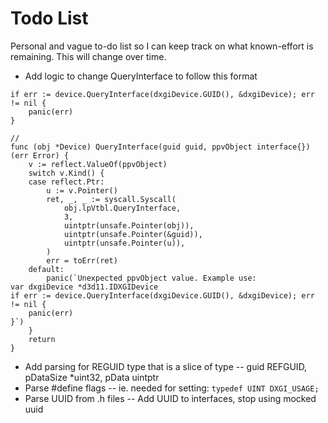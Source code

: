 # Todo List

Personal and vague to-do list so I can keep track on what known-effort is remaining. This will change over time.

- Add logic to change QueryInterface to follow this format
```
if err := device.QueryInterface(dxgiDevice.GUID(), &dxgiDevice); err != nil {
	panic(err)
}

//
func (obj *Device) QueryInterface(guid guid, ppvObject interface{}) (err Error) {
	v := reflect.ValueOf(ppvObject)
	switch v.Kind() {
	case reflect.Ptr:
		u := v.Pointer()
		ret, _, _ := syscall.Syscall(
			obj.lpVtbl.QueryInterface,
			3,
			uintptr(unsafe.Pointer(obj)),
			uintptr(unsafe.Pointer(&guid)),
			uintptr(unsafe.Pointer(u)),
		)
		err = toErr(ret)
	default:
		panic(`Unexpected ppvObject value. Example use:
var dxgiDevice *d3d11.IDXGIDevice
if err := device.QueryInterface(dxgiDevice.GUID(), &dxgiDevice); err != nil {
	panic(err)
}`)
	}
	return
}
```
- Add parsing for REGUID type that is a slice of type
-- guid REFGUID, pDataSize *uint32, pData uintptr
- Parse #define flags
-- ie. needed for setting: `typedef UINT DXGI_USAGE;`
- Parse UUID from .h files
-- Add UUID to interfaces, stop using mocked uuid
